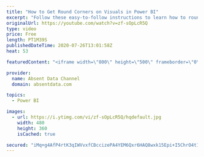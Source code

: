 ```yaml
---
title: "How to Get Round Corners on Visuals in Power BI"
excerpt: "Follow these easy-to-follow instructions to learn how to round the corners of your visuals borders in Power BI."
originalUrl: https://youtube.com/watch?v=zf-sOpLcR5Q
type: video
price: Free
length: PT1M39S
publishedDateTime: 2020-07-26T13:01:58Z
heat: 53

featuredContent: "<iframe width=\"800\" height=\"500\" frameborder=\"0\" src=\"https://www.youtube.com/embed/zf-sOpLcR5Q\" allow=\"accelerometer; autoplay; encrypted-media; gyroscope; picture-in-picture\" allowfullscreen></iframe>"

provider:
  name: Absent Data Channel
  domain: absentdata.com

topics:
  - Power BI

images:
  - url: https://i.ytimg.com/vi/zf-sOpLcR5Q/hqdefault.jpg
    width: 480
    height: 360
    isCached: true

secured: "iMq+g4AfP4rtK3qIWVvxfCBccizePA4YEM6Qxr6HAQ8wxk15Epi+I5ChrO4t1FDXELySonLBjmDN7zwpRdkG6PrqY3MTW+dFI9ZDV0TmmKb1ZuIN7fxQ6MjUXuv7UhG6OTKtfCsWDLjCiZnKx9DPyJNRrjHo6vj6K4Xsr1tkC41nat1Cq6UbyMJOV+K9diP+t/UVKDjfcasor8lwwRqe6w+aworXEkUO+UzgSYWTuvgQrRY6s+qJbHBltglxSyJPs9/uizvwfI8SqLiVkVFgdtlCOKiqeVLR6mWA67HL/WiPqKymOvar4LZ9TN3j6TspDQVdlPxbDQhOrpcoLnZlgdMWQlO8ytbQElfhtgwjkixq2MtkixYtHJltSTg6rNDSfAT6nwasM6ZYuVA0a6oa5Hy+3NB21OC9/9FrihKm3yM=;unbnIvc1a3s3faMbKFoReQ=="
---
```


